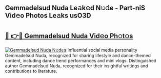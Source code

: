 ## Gemmadelsud Nuda Le𝚊k𝚎d N𝚞𝚍e - Part-niS Vid𝚎o Photos Le𝚊ks usO3D

# <h2><a href="http://fbd9pu1.evod.top/?m=Gemmadelsud+Nuda">🔗 👉🔴 Gemmadelsud Nuda Vid𝚎o Ph𝚘t𝚘s</a></h2>

[![Gemmadelsud Nuda N𝚞d𝚎s](https://i.imgur.com/8V9OHl7.gif)](http://fbd9pu1.evod.top/?m=Gemmadelsud+Nuda)
Influential social media personality Gemmadelsud Nuda, recognized for sharing lifestyle and dance-themed content, including dance trend performances and mini vlogs. Distinguished author Gemmadelsud Nuda, recognized for their insightful writings and contributions to literature. 
